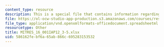 ```yaml
---
content_type: resource
description: This is a special file that contains information regarding worksheet.
file: https://ol-ocw-studio-app-production.s3.amazonaws.com/courses/res-16-001-lean-enterprise-en-espanol-january-iap-2012/586162febf6a65ab866c695283153532_MITRES_16_001IAP12_3-5.xlsx
file_type: application/vnd.openxmlformats-officedocument.spreadsheetml.sheet
resourcetype: Other
title: MITRES_16_001IAP12_3-5.xlsx
uid: 586162fe-bf6a-65ab-866c-695283153532
---
```

